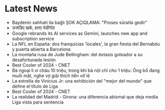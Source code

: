 # Latest News
-  Baydenin səhhəti ilə bağlı ŞOK AÇIQLAMA: "Proses sürətlə gedir"
-  उजाडिए खर्क, हराए भेडीगोठ
-  Google rebrands its AI services as Gemini, launches new app and subscription service
-  La NFL en España: dos franquicias 'locales', la gran fiesta del Bernabéu y puerta abierta a Barcelona
-  La montaña rusa de Jude Bellingham: del éxtasis goleador a su desafortunada lesión
-  Best Cooler of 2024 - CNET
-  Bà ngoại lì xì cháu 10 triệu, trong khi bà nội chỉ cho 1 triệu: Ông bố đang muối mặt, nghe vợ giải thích liền vỡ lẽ
-  La estrella de Vinicius Jr: una exhibición del "mejor del mundo" que define el título de Liga
-  Best Cooler of 2024 - CNET
-  La realidad del Madrid - Girona: una diferencia abismal que deja media Liga vista para sentencia
